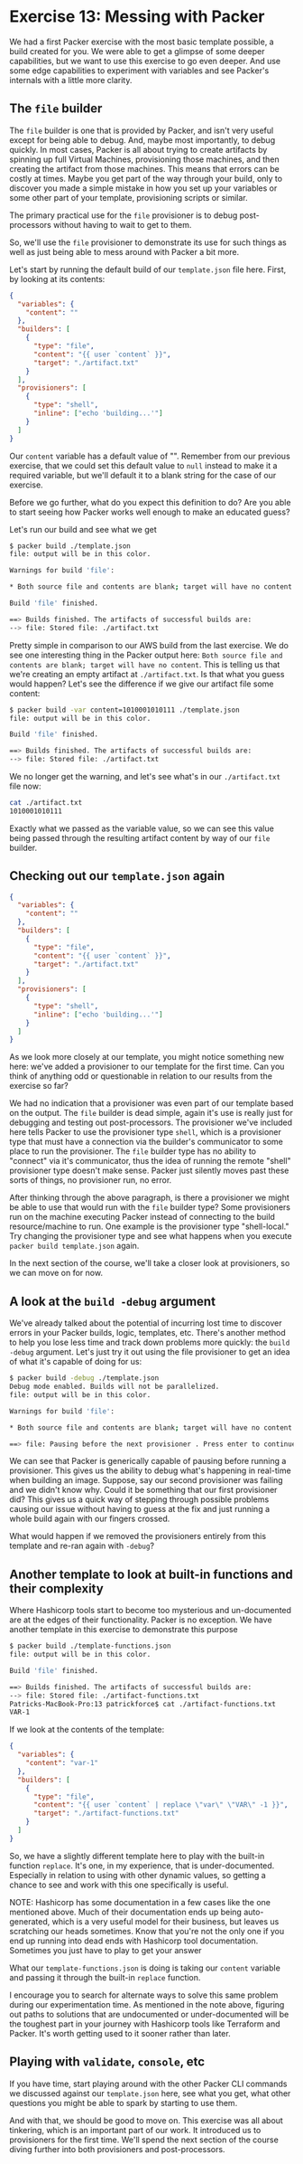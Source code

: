 # Exercise 13: Messing with Packer

We had a first Packer exercise with the most basic template possible, a build created for you. We were able to get a glimpse of some deeper capabilities, but we want to use this exercise to go even deeper. And use some edge capabilities to experiment with variables and see Packer's internals with a little more clarity.

## The `file` builder

The `file` builder is one that is provided by Packer, and isn't very useful except for being able to debug. And, maybe most importantly, to debug quickly. In most cases, Packer is all about trying to create artifacts by spinning up full Virtual Machines, provisioning those machines, and then creating the artifact from those machines. This means that errors can be costly at times. Maybe you get part of the way through your build, only to discover you made a simple mistake in how you set up your variables or some other part of your template, provisioning scripts or similar.

The primary practical use for the `file` provisioner is to debug post-processors without having to wait to get to them.

So, we'll use the `file` provisioner to demonstrate its use for such things as well as just being able to mess around with Packer a bit more.

Let's start by running the default build of our `template.json` file here. First, by looking at its contents:

```json
{
  "variables": {
    "content": ""
  },
  "builders": [
    {
      "type": "file",
      "content": "{{ user `content` }}",
      "target": "./artifact.txt"
    }
  ],
  "provisioners": [
    {
      "type": "shell",
      "inline": ["echo 'building...'"]
    }
  ]
}
```

Our `content` variable has a default value of "". Remember from our previous exercise, that we could set this default value to `null` instead to make it a required variable, but we'll default it to a blank string for the case of our exercise.

Before we go further, what do you expect this definition to do? Are you able to start seeing how Packer works well enough to make an educated guess?

Let's run our build and see what we get

```bash
$ packer build ./template.json
file: output will be in this color.

Warnings for build 'file':

* Both source file and contents are blank; target will have no content

Build 'file' finished.

==> Builds finished. The artifacts of successful builds are:
--> file: Stored file: ./artifact.txt
```

Pretty simple in comparison to our AWS build from the last exercise. We do see one interesting thing in the Packer output here: `Both source file and contents are blank; target will have no content`. This is telling us that we're creating an empty artifact at `./artifact.txt`. Is that what you guess would happen? Let's see the difference if we give our artifact file some content:

```bash
$ packer build -var content=1010001010111 ./template.json
file: output will be in this color.

Build 'file' finished.

==> Builds finished. The artifacts of successful builds are:
--> file: Stored file: ./artifact.txt
```

We no longer get the warning, and let's see what's in our `./artifact.txt` file now:

```bash
cat ./artifact.txt
1010001010111
```

Exactly what we passed as the variable value, so we can see this value being passed through the resulting artifact content by way of our `file` builder.

## Checking out our `template.json` again

```json
{
  "variables": {
    "content": ""
  },
  "builders": [
    {
      "type": "file",
      "content": "{{ user `content` }}",
      "target": "./artifact.txt"
    }
  ],
  "provisioners": [
    {
      "type": "shell",
      "inline": ["echo 'building...'"]
    }
  ]
}
```

As we look more closely at our template, you might notice something new here: we've added a provisioner to our template for the first time. Can you think of anything odd or questionable in relation to our results from the exercise so far?

We had no indication that a provisioner was even part of our template based on the output. The `file` builder is dead simple, again it's use is really just for debugging and testing out post-processors. The provisioner we've included here tells Packer to use the provisioner type `shell`, which is a provisioner type that must have a connection via the builder's communicator to some place to run the provisioner. The `file` builder type has no ability to "connect" via it's communicator, thus the idea of running the remote "shell" provisioner type doesn't make sense. Packer just silently moves past these sorts of things, no provisioner run, no error.

After thinking through the above paragraph, is there a provisioner we might be able to use that would run with the `file` builder type? Some provisioners run on the machine executing Packer instead of connecting to the build resource/machine to run. One example is the provisioner type "shell-local." Try changing the provisioner type and see what happens when you execute `packer build template.json` again.

In the next section of the course, we'll take a closer look at provisioners, so we can move on for now.

## A look at the `build -debug` argument

We've already talked about the potential of incurring lost time to discover errors in your Packer builds, logic, templates, etc. There's another method to help you lose less time and track down problems more quickly: the `build -debug` argument. Let's just try it out using the file provisioner to get an idea of what it's capable of doing for us:

```bash
$ packer build -debug ./template.json
Debug mode enabled. Builds will not be parallelized.
file: output will be in this color.

Warnings for build 'file':

* Both source file and contents are blank; target will have no content

==> file: Pausing before the next provisioner . Press enter to continue.
```

We can see that Packer is generically capable of pausing before running a provisioner. This gives us the ability to debug what's happening in real-time when building an image. Suppose, say our second provisioner was failing and we didn't know why. Could it be something that our first provisioner did? This gives us a quick way of stepping through possible problems causing our issue without having to guess at the fix and just running a whole build again with our fingers crossed.

What would happen if we removed the provisioners entirely from this template and re-ran again with `-debug`?

## Another template to look at built-in functions and their complexity

Where Hashicorp tools start to become too mysterious and un-documented are at the edges of their functionality. Packer is no exception. We have another template in this exercise to demonstrate this purpose

```bash
$ packer build ./template-functions.json
file: output will be in this color.

Build 'file' finished.

==> Builds finished. The artifacts of successful builds are:
--> file: Stored file: ./artifact-functions.txt
Patricks-MacBook-Pro:13 patrickforce$ cat ./artifact-functions.txt
VAR-1
```

If we look at the contents of the template:

```json
{
  "variables": {
    "content": "var-1"
  },
  "builders": [
    {
      "type": "file",
      "content": "{{ user `content` | replace \"var\" \"VAR\" -1 }}",
      "target": "./artifact-functions.txt"
    }
  ]
}
```

So, we have a slightly different template here to play with the built-in function `replace`. It's one, in my experience, that is under-documented. Especially in relation to using with other dynamic values, so getting a chance to see and work with this one specifically is useful.

NOTE: Hashicorp has some documentation in a few cases like the one mentioned above. Much of their documentation ends up being auto-generated, which is a very useful model for their business, but leaves us scratching our heads sometimes. Know that you're not the only one if you end up running into dead ends with Hashicorp tool documentation. Sometimes you just have to play to get your answer

What our `template-functions.json` is doing is taking our `content` variable and passing it through the built-in `replace` function.

I encourage you to search for alternate ways to solve this same problem during our experimentation time. As mentioned in the note above, figuring out paths to solutions that are undocumented or under-documented will be the toughest part in your journey with Hashicorp tools like Terraform and Packer. It's worth getting used to it sooner rather than later.

## Playing with `validate`, `console`, etc

If you have time, start playing around with the other Packer CLI commands we discussed against our `template.json` here, see what you get, what other questions you might be able to spark by starting to use them.

And with that, we should be good to move on. This exercise was all about tinkering, which is an important part of our work. It introduced us to provisioners for the first time. We'll spend the next section of the course diving further into both provisioners and post-processors.
